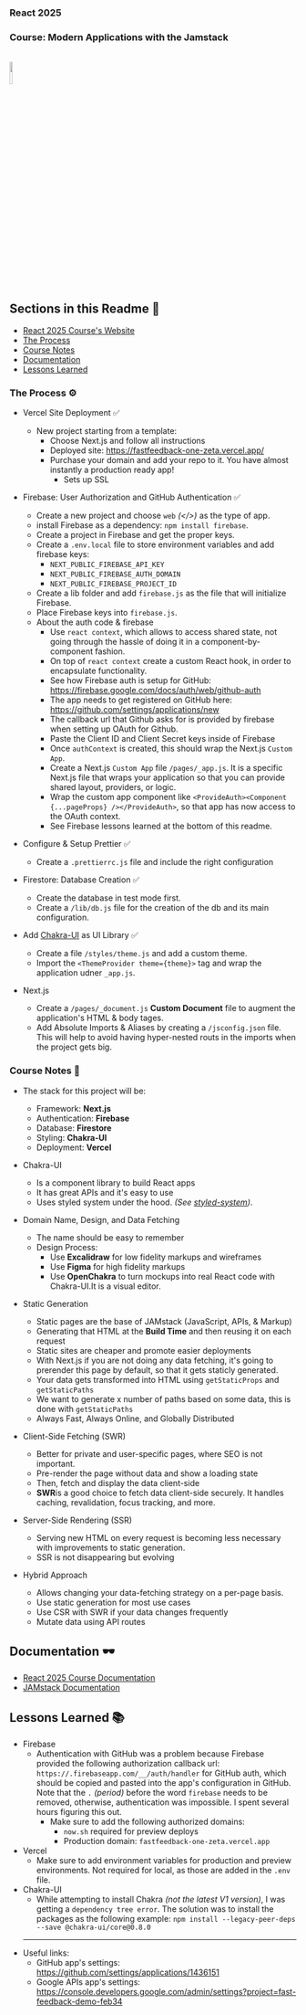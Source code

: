 [coursewebsite]: https://react2025.com/
[coursedocumentation]: https://docs.react2025.com/
[jamstackdocumentation]: https://jamstack.org/

### React 2025

### Course: **Modern Applications with the Jamstack**

<br />
<img src='https://react2025.com/logo.svg' id='thumbnail' width='10%' height='10%' />

## Sections in this Readme 📓

- [React 2025 Course's Website][coursewebsite]
- [The Process](#process)
- [Course Notes](#notes)
- [Documentation](#documentation)
- [Lessons Learned](#lessons)

### <a id='process'></a>The Process ⚙️

- Vercel Site Deployment ✅

  - New project starting from a template:
    - Choose Next.js and follow all instructions
    - Deployed site: https://fastfeedback-one-zeta.vercel.app/
    - Purchase your domain and add your repo to it. You have almost instantly a production ready app!
      - Sets up SSL

- Firebase: User Authorization and GitHub Authentication ✅

  - Create a new project and choose `web` _(</>)_ as the type of app.
  - install Firebase as a dependency: `npm install firebase`.
  - Create a project in Firebase and get the proper keys.
  - Create a `.env.local` file to store environment variables and add firebase keys:
    - `NEXT_PUBLIC_FIREBASE_API_KEY`
    - `NEXT_PUBLIC_FIREBASE_AUTH_DOMAIN`
    - `NEXT_PUBLIC_FIREBASE_PROJECT_ID`
  - Create a lib folder and add `firebase.js` as the file that will initialize Firebase.
  - Place Firebase keys into `firebase.js`.
  - About the auth code & firebase
    - Use `react context`, which allows to access shared state, not going through the hassle of doing it in a component-by-component fashion.
    - On top of `react context` create a custom React hook, in order to encapsulate functionality.
    - See how Firebase auth is setup for GitHub: https://firebase.google.com/docs/auth/web/github-auth
    - The app needs to get registered on GitHub here: https://github.com/settings/applications/new
    - The callback url that Github asks for is provided by firebase when setting up OAuth for Github.
    - Paste the Client ID and Client Secret keys inside of Firebase
    - Once `authContext` is created, this should wrap the Next.js `Custom App`.
    - Create a Next.js `Custom App` file `/pages/_app.js`. It is a specific Next.js file that wraps your application so that you can provide shared layout, providers, or logic.
    - Wrap the custom app component like `<ProvideAuth><Component {...pageProps} /></ProvideAuth>`, so that app has now access to the OAuth context.
    - See Firebase lessons learned at the bottom of this readme.

- Configure & Setup Prettier ✅

  - Create a `.prettierrc.js` file and include the right configuration

- Firestore: Database Creation ✅

  - Create the database in test mode first.
  - Create a `/lib/db.js` file for the creation of the db and its main configuration.

- Add [Chakra-UI](https://chakra-ui.com/) as UI Library ✅

  - Create a file `/styles/theme.js` and add a custom theme.
  - Import the `<ThemeProvider theme={theme}>` tag and wrap the application udner `_app.js`.

- Next.js
  - Create a `/pages/_document.js` **Custom Document** file to augment the application's HTML & body tages.
  - Add Absolute Imports & Aliases by creating a `/jsconfig.json` file. This will help to avoid having hyper-nested routs in the imports when the project gets big.

### <a id='notes'></a>Course Notes 🧾

- The stack for this project will be:

  - Framework: **Next.js**
  - Authentication: **Firebase**
  - Database: **Firestore**
  - Styling: **Chakra-UI**
  - Deployment: **Vercel**

- Chakra-UI

  - Is a component library to build React apps
  - It has great APIs and it's easy to use
  - Uses styled system under the hood. _(See [styled-system](https://styled-system.com/))_.

- Domain Name, Design, and Data Fetching
  - The name should be easy to remember
  - Design Process:
    - Use **Excalidraw** for low fidelity markups and wireframes
    - Use **Figma** for high fidelity markups
    - Use **OpenChakra** to turn mockups into real React code with Chakra-UI.It is a visual editor.
- Static Generation
  - Static pages are the base of JAMstack (JavaScript, APIs, & Markup)
  - Generating that HTML at the **Build Time** and then reusing it on each request
  - Static sites are cheaper and promote easier deployments
  - With Next.js if you are not doing any data fetching, it's going to prerender this page by default, so that it gets staticly generated.
  - Your data gets transformed into HTML using `getStaticProps` and `getStaticPaths`
  - We want to generate x number of paths based on some data, this is done with `getStaticPaths`
  - Always Fast, Always Online, and Globally Distributed
- Client-Side Fetching (SWR)
  - Better for private and user-specific pages, where SEO is not important.
  - Pre-render the page without data and show a loading state
  - Then, fetch and display the data client-side
  - **SWR**is a good choice to fetch data client-side securely. It handles caching, revalidation, focus tracking, and more.
- Server-Side Rendering (SSR)
  - Serving new HTML on every request is becoming less necessary with improvements to static generation.
  - SSR is not disappearing but evolving
- Hybrid Approach

  - Allows changing your data-fetching strategy on a per-page basis.
  - Use static generation for most use cases
  - Use CSR with SWR if your data changes frequently
  - Mutate data using API routes

## <a id='documentation'></a>Documentation 🕶️

- [React 2025 Course Documentation][coursedocumentation]
- [JAMstack Documentation][jamstackdocumentation]

## <a id='lessons'></a>Lessons Learned 📚

- Firebase
  - Authentication with GitHub was a problem because Firebase provided the following authorization callback url: `https://.firebaseapp.com/__/auth/handler` for GitHub auth, which should be copied and pasted into the app's configuration in GitHub. Note that the `.` _(period)_ before the word `firebase` needs to be removed, otherwise, authentication was impossible. I spent several hours figuring this out.
    - Make sure to add the following authorized domains:
      - `now.sh` required for preview deploys
      - Production domain: `fastfeedback-one-zeta.vercel.app`
- Vercel
  - Make sure to add environment variables for production and preview environments. Not required for local, as those are added in the `.env` file.
- Chakra-UI
  - While attempting to install Chakra _(not the latest V1 version)_, I was getting a `dependency tree error`. The solution was to install the packages as the following example: `npm install --legacy-peer-deps --save @chakra-ui/core@0.8.0`
  ***
- Useful links:
  - GitHub app's settings: https://github.com/settings/applications/1436151
  - Google APIs app's settings: https://console.developers.google.com/admin/settings?project=fast-feedback-demo-feb34
